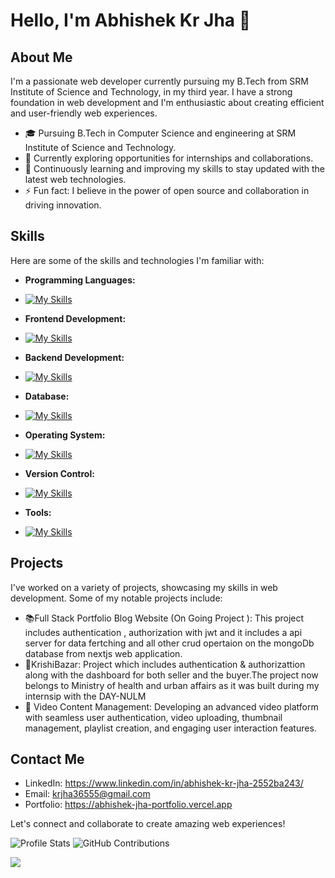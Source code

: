 # Hello, I'm Abhishek Kr Jha 👋

## About Me

I'm a passionate web developer currently pursuing my B.Tech from SRM Institute of Science and Technology, in my third year. I have a strong foundation in web development and I'm enthusiastic about creating efficient and user-friendly web experiences.

- 🎓 Pursuing B.Tech in Computer Science and engineering at SRM Institute of Science and Technology.
- 💼 Currently exploring opportunities for internships and collaborations.
- 🌱 Continuously learning and improving my skills to stay updated with the latest web technologies.
- ⚡ Fun fact: I believe in the power of open source and collaboration in driving innovation.

## Skills

Here are some of the skills and technologies I'm familiar with:

- **Programming Languages:**
- [![My Skills](https://skillicons.dev/icons?i=c,cpp,python&perline=7)](https://skillicons.dev)

- **Frontend Development:**
- [![My Skills](https://skillicons.dev/icons?i=react,next,html,css,tailwind,bootstrap,js&perline=7)](https://skillicons.dev)

- **Backend Development:**
- [![My Skills](https://skillicons.dev/icons?i=nodejs,expressjs&perline=7)](https://skillicons.dev)
- **Database:**
- [![My Skills](https://skillicons.dev/icons?i=mongodb,mysql&perline=7)](https://skillicons.dev)

- **Operating System:**
- [![My Skills](https://skillicons.dev/icons?i=linux&perline=7)](https://skillicons.dev)

- **Version Control:**
- [![My Skills](https://skillicons.dev/icons?i=git,github&perline=7)](https://skillicons.dev)

- **Tools:**
- [![My Skills](https://skillicons.dev/icons?i=postman,vscode,webstorm,figma,blender&perline=7)](https://skillicons.dev)


## Projects

I've worked on a variety of projects, showcasing my skills in web development. Some of my notable projects include:

- 📚Full Stack Portfolio Blog Website (On Going Project ): This project includes authentication , authorization with jwt and it includes a api server for data fertching and all other crud opertaion on the mongoDb database from nextjs web application.
- 🌾KrishiBazar: Project which includes authentication & authorizattion along with the dashboard for both seller and the buyer.The project now belongs to Ministry of health and urban affairs as it was built during my internsip with the DAY-NULM
- 🎥 Video Content Management: Developing an advanced video platform with seamless user authentication, video uploading, thumbnail management, playlist creation, and engaging user interaction features.

## Contact Me

- LinkedIn: https://www.linkedin.com/in/abhishek-kr-jha-2552ba243/
- Email: krjha36555@gmail.com
- Portfolio: https://abhishek-jha-portfolio.vercel.app

Let's connect and collaborate to create amazing web experiences!



![Profile Stats](https://github-readme-stats.vercel.app/api?username=AbhishekJha-45&show_icons=true)       ![GitHub Contributions](https://github-readme-streak-stats.herokuapp.com/?user=AbhishekJha-45)

![](https://komarev.com/ghpvc/?username=AbhishekJha-45&style=flat-square&style=for-the-badge)
